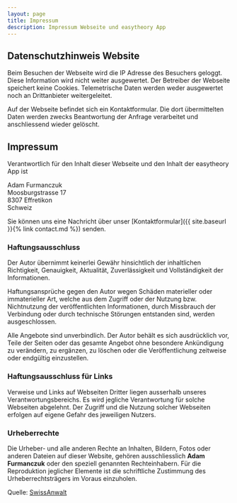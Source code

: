 ```yaml
---
layout: page
title: Impressum
description: Impressum Webseite und easytheory App
---
```


## Datenschutzhinweis Website

Beim Besuchen der Webseite wird die IP Adresse des Besuchers geloggt. Diese Information wird nicht weiter ausgewertet. Der Betreiber der Webseite speichert keine Cookies. Telemetrische Daten werden weder ausgewertet noch an Drittanbieter weitergeleitet. 

Auf der Webseite befindet sich ein Kontaktformular. Die dort übermittelten Daten werden zwecks Beantwortung der Anfrage verarbeitet und anschliessend wieder gelöscht.

## Impressum

Verantwortlich für den Inhalt dieser Webseite und den Inhalt der easytheory App ist

Adam Furmanczuk  
Moosburgstrasse 17  
8307 Effretikon  
Schweiz

Sie können uns eine Nachricht über unser [Kontaktformular]({{ site.baseurl }}{% link contact.md %}) senden.


### Haftungsausschluss

Der Autor übernimmt keinerlei Gewähr hinsichtlich der inhaltlichen Richtigkeit, Genauigkeit, Aktualität, Zuverlässigkeit und Vollständigkeit der Informationen.

Haftungsansprüche gegen den Autor wegen Schäden materieller oder immaterieller Art, welche aus dem Zugriff oder der Nutzung bzw. Nichtnutzung der veröffentlichten Informationen, durch Missbrauch der Verbindung oder durch technische Störungen entstanden sind, werden ausgeschlossen.

Alle Angebote sind unverbindlich. Der Autor behält es sich ausdrücklich vor, Teile der Seiten oder das gesamte Angebot ohne besondere Ankündigung zu verändern, zu ergänzen, zu löschen oder die Veröffentlichung zeitweise oder endgültig einzustellen.

### Haftungsausschluss für Links

Verweise und Links auf Webseiten Dritter liegen ausserhalb unseres Verantwortungsbereichs. Es wird jegliche Verantwortung für solche Webseiten abgelehnt. Der Zugriff und die Nutzung solcher Webseiten erfolgen auf eigene Gefahr des jeweiligen Nutzers.

### Urheberrechte

Die Urheber- und alle anderen Rechte an Inhalten, Bildern, Fotos oder anderen Dateien auf dieser Website, gehören ausschliesslich <strong>Adam Furmanczuk</strong> oder den speziell genannten Rechteinhabern. Für die Reproduktion jeglicher Elemente ist die schriftliche Zustimmung des Urheberrechtsträgers im Voraus einzuholen.

<!--ACHTUNG: Wenn Sie die Quelle ohne Erlaubnis von SwissAnwalt entfernen, dann begehen Sie eine Urheberrechtsverletzung welche in jedem Fall geahndet wird.-->
Quelle: [SwissAnwalt](https://www.swissanwalt.ch)
<!--Bitte beachten Sie die AGB von SwissAnwalt betreffend allfällig anfallenden Kosten bei Weglassen der Quelle!-->
